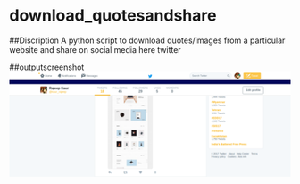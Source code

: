 # download_quotesandshare


##Discription
A python script to download quotes/images from a particular website and share on social media here twitter


##outputscreenshot
![alt tag](sh.png)